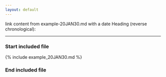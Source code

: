 ```yaml
---
layout: default
---
```


link content from example-20JAN30.md with a date Heading (reverse chronological):

***
### Start included file

{% include example_20JAN30.md %}

### End included file